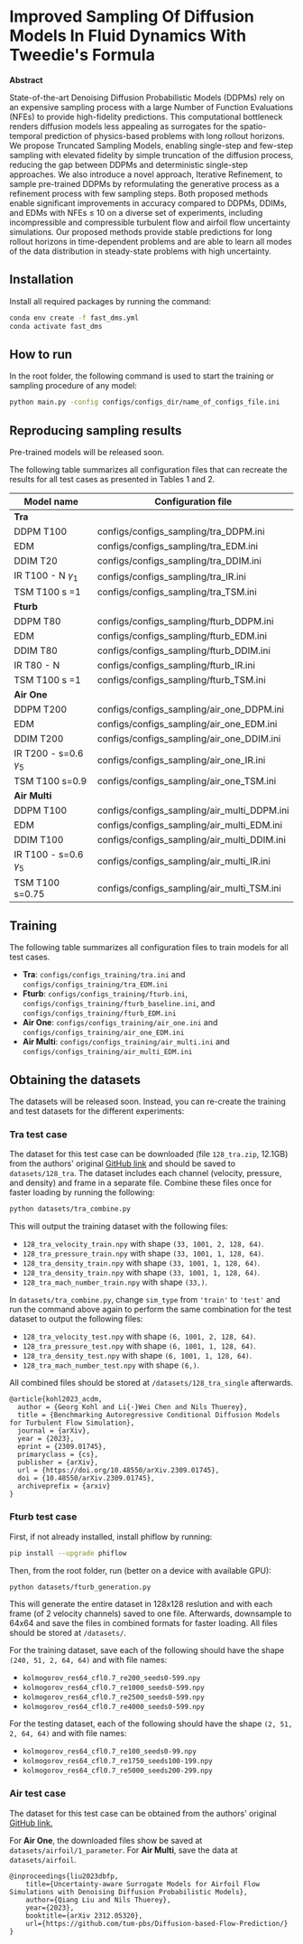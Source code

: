 # Improved Sampling Of Diffusion Models In Fluid Dynamics With Tweedie's Formula

<strong>Abstract</strong>

State-of-the-art Denoising Diffusion Probabilistic Models (DDPMs) rely on an expensive sampling process with a large Number of Function Evaluations (NFEs) to provide high-fidelity predictions. This computational bottleneck renders diffusion models less appealing as surrogates for the spatio-temporal prediction of physics-based problems with long rollout horizons. We propose Truncated Sampling Models, enabling single-step and few-step sampling with elevated fidelity by simple truncation of the diffusion process, reducing the gap between DDPMs and deterministic single-step approaches. We also introduce a novel approach, Iterative Refinement, to sample pre-trained DDPMs by reformulating the generative process as a refinement process with few sampling steps. Both proposed methods enable significant improvements in accuracy compared to DDPMs, DDIMs, and EDMs with NFEs ≤ 10 on a diverse set of experiments, including incompressible and compressible turbulent flow and airfoil flow uncertainty simulations. Our proposed methods provide stable predictions for long rollout horizons in time-dependent problems and are able to learn all modes of the data distribution in steady-state problems with high uncertainty.

## Installation

Install all required packages by running the command:

```bash
conda env create -f fast_dms.yml
conda activate fast_dms
```

## How to run

In the root folder, the following command is used to start the training or sampling procedure of any model: 

```bash
python main.py -config configs/configs_dir/name_of_configs_file.ini
```

## Reproducing sampling results

Pre-trained models will be released soon.

The following table summarizes all configuration files that can recreate the results for all test cases as presented in Tables 1 and 2.

|Model name|Configuration file         |
|----------|-----------------------------|
|**Tra**       |                             |
|DDPM T100 |configs/configs_sampling/tra_DDPM.ini|
|EDM |configs/configs_sampling/tra_EDM.ini|
|DDIM T20  |configs/configs_sampling/tra_DDIM.ini|
|IR T100 - N $\gamma_1$|configs/configs_sampling/tra_IR.ini|
|TSM T100 s =1|configs/configs_sampling/tra_TSM.ini|
|**Fturb**     |                             |
|DDPM T80  |configs/configs_sampling/fturb_DDPM.ini|
|EDM  |configs/configs_sampling/fturb_EDM.ini|
|DDIM T80  |configs/configs_sampling/fturb_DDIM.ini|
|IR T80 - N|configs/configs_sampling/fturb_IR.ini|
|TSM T100 s =1|configs/configs_sampling/fturb_TSM.ini|
|**Air One**   |                             |
|DDPM T200 |configs/configs_sampling/air_one_DDPM.ini|
|EDM |configs/configs_sampling/air_one_EDM.ini|
|DDIM T200 |configs/configs_sampling/air_one_DDIM.ini|
|IR T200 - s=0.6 $\gamma_5$|configs/configs_sampling/air_one_IR.ini|
|TSM T100 s=0.9|configs/configs_sampling/air_one_TSM.ini|
|**Air Multi** |                             |
|DDPM T100 |configs/configs_sampling/air_multi_DDPM.ini|
|EDM |configs/configs_sampling/air_multi_EDM.ini|
|DDIM T100 |configs/configs_sampling/air_multi_DDIM.ini|
|IR T100 - s=0.6 $\gamma_5$|configs/configs_sampling/air_multi_IR.ini|
|TSM T100 s=0.75|configs/configs_sampling/air_multi_TSM.ini|


## Training

The following table summarizes all configuration files to train models for all test cases.

- **Tra**: `configs/configs_training/tra.ini` and `configs/configs_training/tra_EDM.ini`
- **Fturb**: `configs/configs_training/fturb.ini`, `configs/configs_training/fturb_baseline.ini`, and `configs/configs_training/fturb_EDM.ini`
- **Air One**: `configs/configs_training/air_one.ini` and `configs/configs_training/air_one_EDM.ini`
- **Air Multi**: `configs/configs_training/air_multi.ini` and `configs/configs_training/air_multi_EDM.ini`

## Obtaining the datasets

The datasets will be released soon. Instead, you can re-create the training and test datasets for the different experiments:

### Tra test case

The dataset for this test case can be downloaded (file `128_tra.zip`, 12.1GB) from the authors' original [GitHub link](https://github.com/tum-pbs/autoreg-pde-diffusion/tree/main) and should be saved to `datasets/128_tra`. The dataset includes each channel (velocity, pressure, and density) and frame in a separate file. Combine these files once for faster loading by running the following:

```bash
python datasets/tra_combine.py
```

This will output the training dataset with the following files:

* `128_tra_velocity_train.npy` with shape `(33, 1001, 2, 128, 64)`.
* `128_tra_pressure_train.npy` with shape `(33, 1001, 1, 128, 64)`.
* `128_tra_density_train.npy` with shape `(33, 1001, 1, 128, 64)`.
* `128_tra_density_train.npy` with shape `(33, 1001, 1, 128, 64)`.
* `128_tra_mach_number_train.npy` with shape `(33,)`.

In `datasets/tra_combine.py`, change `sim_type` from `'train'` to `'test'` and run the command above again to perform the same combination for the test dataset to output the following files:

* `128_tra_velocity_test.npy` with shape `(6, 1001, 2, 128, 64)`.
* `128_tra_pressure_test.npy` with shape `(6, 1001, 1, 128, 64)`.
* `128_tra_density_test.npy` with shape `(6, 1001, 1, 128, 64)`.
* `128_tra_mach_number_test.npy` with shape `(6,)`.

All combined files should be stored at `/datasets/128_tra_single` afterwards.

```
@article{kohl2023_acdm,
  author = {Georg Kohl and Li{-}Wei Chen and Nils Thuerey},
  title = {Benchmarking Autoregressive Conditional Diffusion Models for Turbulent Flow Simulation},
  journal = {arXiv},
  year = {2023},
  eprint = {2309.01745},
  primaryclass = {cs},
  publisher = {arXiv},
  url = {https://doi.org/10.48550/arXiv.2309.01745},
  doi = {10.48550/arXiv.2309.01745},
  archiveprefix = {arxiv}
}
```

### Fturb test case

First, if not already installed, install phiflow by running:

```bash
pip install --upgrade phiflow
```
Then, from the root folder, run (better on a device with available GPU):

```bash
python datasets/fturb_generation.py
```

This will generate the entire dataset in 128x128 reslution and with each frame (of 2 velocity channels) saved to one file. Afterwards, downsample to 64x64 and save the files in combined formats for faster loading. All files should be stored at `/datasets/`.

For the training dataset, save each of the following should have the shape `(240, 51, 2, 64, 64)` and with file names:

* `kolmogorov_res64_cfl0.7_re200_seeds0-599.npy`
* `kolmogorov_res64_cfl0.7_re1000_seeds0-599.npy`
* `kolmogorov_res64_cfl0.7_re2500_seeds0-599.npy`
* `kolmogorov_res64_cfl0.7_re4000_seeds0-599.npy`

For the testing dataset, each of the following should have the shape `(2, 51, 2, 64, 64)` and with file names:

* `kolmogorov_res64_cfl0.7_re100_seeds0-99.npy`
* `kolmogorov_res64_cfl0.7_re1750_seeds100-199.npy`
* `kolmogorov_res64_cfl0.7_re5000_seeds200-299.npy`


### Air test case

The dataset for this test case can be obtained from the authors' original [GitHub link.](https://github.com/tum-pbs/Diffusion-based-Flow-Prediction/tree/main)

For **Air One**, the downloaded files show be saved at `datasets/airfoil/1_parameter`. For **Air Multi**, save the data at `datasets/airfoil`.

```
@inproceedings{liu2023dbfp,
    title={Uncertainty-aware Surrogate Models for Airfoil Flow Simulations with Denoising Diffusion Probabilistic Models}, 
    author={Qiang Liu and Nils Thuerey},
    year={2023},
    booktitle={arXiv 2312.05320},
    url={https://github.com/tum-pbs/Diffusion-based-Flow-Prediction/}
}
```
